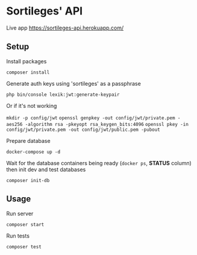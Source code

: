 # Sortileges' API

Live app https://sortileges-api.herokuapp.com/

## Setup

Install packages

`composer install`

Generate auth keys using 'sortileges' as a passphrase

`php bin/console lexik:jwt:generate-keypair`

Or if it's not working

`mkdir -p config/jwt`
`openssl genpkey -out config/jwt/private.pem -aes256 -algorithm rsa -pkeyopt rsa_keygen_bits:4096`
`openssl pkey -in config/jwt/private.pem -out config/jwt/public.pem -pubout`

Prepare database

`docker-compose up -d`

Wait for the database containers being ready (`docker ps`, **STATUS** column) then init dev and test databases

`composer init-db`

## Usage

Run server

`composer start`

Run tests

`composer test`
